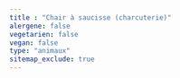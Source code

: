 ```yaml
---
title : "Chair à saucisse (charcuterie)"
alergene: false
vegetarien: false
vegan: false
type: "animaux"
sitemap_exclude: true
--- 
```

